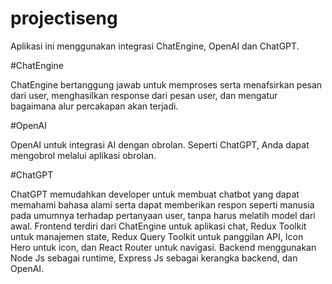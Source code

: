 # projectiseng

Aplikasi ini menggunakan integrasi ChatEngine, OpenAI dan ChatGPT. 

#ChatEngine

ChatEngine bertanggung jawab untuk memproses serta menafsirkan pesan dari user, menghasilkan response dari pesan user, dan mengatur bagaimana alur percakapan akan terjadi.

#OpenAI

OpenAI untuk integrasi AI dengan obrolan. Seperti ChatGPT, Anda dapat mengobrol melalui aplikasi obrolan.

#ChatGPT

ChatGPT memudahkan developer untuk membuat chatbot yang dapat memahami bahasa alami serta dapat memberikan respon seperti manusia pada umumnya terhadap pertanyaan user, tanpa harus melatih model dari awal.
Frontend terdiri dari ChatEngine untuk aplikasi chat, Redux Toolkit untuk manajemen state, Redux Query Toolkit untuk panggilan API, Icon Hero untuk icon, dan React Router untuk navigasi. Backend menggunakan Node Js sebagai runtime, Express Js sebagai kerangka backend, dan OpenAI.


